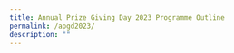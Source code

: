 ```yaml
---
title: Annual Prize Giving Day 2023 Programme Outline
permalink: /apgd2023/
description: ""
---
```

